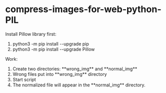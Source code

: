 # compress-images-for-web-python-PIL

<p>
  Install Pillow library first:
</p>
<ol>
  <li>python3 -m pip install --upgrade pip</li>
  <li>python3 -m pip install --upgrade Pillow</li>
</ol>
<p>Work:</p>
<ol>
  <li>Create two directories: **wrong_img** and **normal_img**</li>
  <li>Wrong files put into **wrong_img** directory</li>
  <li>Start script</li>
  <li>The normalized file will appear in the **normal_img** directory.</li>
</ol>
</p>

